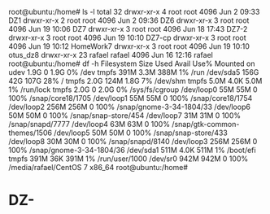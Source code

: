 root@ubuntu:/home# ls -l
total 32
drwxr-xr-x  4 root   root   4096 Jun  2 09:33 DZ1
drwxr-xr-x  2 root   root   4096 Jun  2 09:36 DZ6
drwxr-xr-x  3 root   root   4096 Jun 19 10:06 DZ7
drwxr-xr-x  3 root   root   4096 Jun 18 17:43 DZ7-2
drwxr-xr-x  3 root   root   4096 Jun 19 10:10 DZ7-cp
drwxr-xr-x  3 root   root   4096 Jun 19 10:12 HomeWork7
drwxr-xr-x  3 root   root   4096 Jun 19 10:10 otus_dz8
drwxr-xr-x 23 rafael rafael 4096 Jun 16 12:16 rafael
root@ubuntu:/home# df -h
Filesystem      Size  Used Avail Use% Mounted on
udev            1.9G     0  1.9G   0% /dev
tmpfs           391M  3.3M  388M   1% /run
/dev/sda5       156G   42G  107G  28% /
tmpfs           2.0G  124M  1.8G   7% /dev/shm
tmpfs           5.0M  4.0K  5.0M   1% /run/lock
tmpfs           2.0G     0  2.0G   0% /sys/fs/cgroup
/dev/loop0       55M   55M     0 100% /snap/core18/1705
/dev/loop1       55M   55M     0 100% /snap/core18/1754
/dev/loop2      256M  256M     0 100% /snap/gnome-3-34-1804/33
/dev/loop6       50M   50M     0 100% /snap/snap-store/454
/dev/loop7       31M   31M     0 100% /snap/snapd/7777
/dev/loop4       63M   63M     0 100% /snap/gtk-common-themes/1506
/dev/loop5       50M   50M     0 100% /snap/snap-store/433
/dev/loop8       30M   30M     0 100% /snap/snapd/8140
/dev/loop3      256M  256M     0 100% /snap/gnome-3-34-1804/36
/dev/sda1       511M  4.0K  511M   1% /boot/efi
tmpfs           391M   36K  391M   1% /run/user/1000
/dev/sr0        942M  942M     0 100% /media/rafael/CentOS 7 x86_64
root@ubuntu:/home# 
# DZ-
